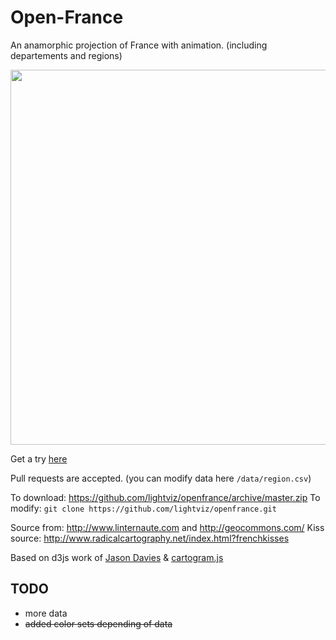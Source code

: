 Open-France
==========

An anamorphic projection of France with animation. (including departements and regions)

<a href="http://openfrance.lightjs.org/#climat_pluie/1999"><img src="http://openfrance.lightjs.org/img/preview.png" width="600"></a>

Get a try [here](http://openfrance.lightjs.org/#climat_pluie/1999)

Pull requests are accepted. (you can modify data here `/data/region.csv`)

To download: https://github.com/lightviz/openfrance/archive/master.zip
To modify: `git clone https://github.com/lightviz/openfrance.git`

Source from: http://www.linternaute.com and http://geocommons.com/
Kiss source: http://www.radicalcartography.net/index.html?frenchkisses

Based on d3js work of <a href="http://www.jasondavies.com">Jason Davies</a> & <a href="http://prag.ma/code/d3-cartogram/">cartogram.js</a>

## TODO

- more data
- ~~added color sets depending of data~~
